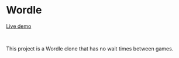 # Wordle
[Live demo](https://ben-casson.github.io/Wordle/)

<br>

This project is a Wordle clone that has no wait times between games.